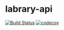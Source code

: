 # labrary-api

[![Build Status](https://travis-ci.com/andrebluiz94/labrary-api.svg?branch=master)](https://travis-ci.com/andrebluiz94/labrary-api) [![codecov](https://codecov.io/gh/andrebluiz94/labrary-api/branch/master/graph/badge.svg)](https://codecov.io/gh/andrebluiz94/labrary-api)
